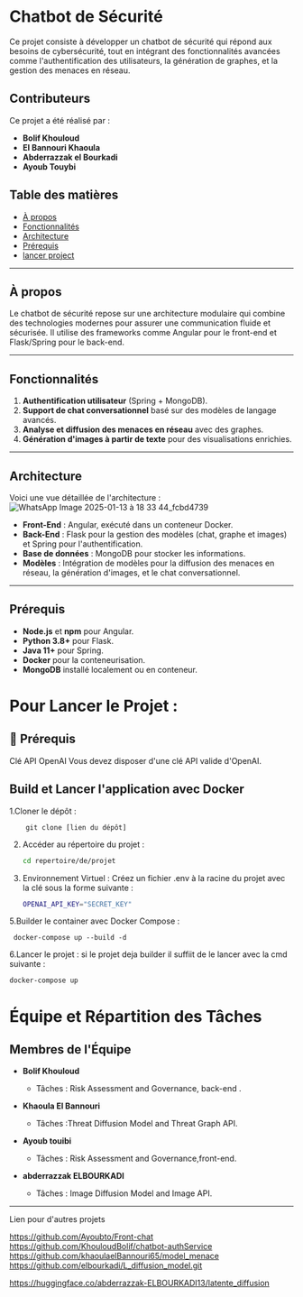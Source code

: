 # Chatbot de Sécurité

Ce projet consiste à développer un chatbot de sécurité qui répond aux besoins de cybersécurité, tout en intégrant des fonctionnalités avancées comme l'authentification des utilisateurs, la génération de graphes, et la gestion des menaces en réseau.
 ## Contributeurs

Ce projet a été réalisé par :
- **Bolif Khouloud**
- **El Bannouri Khaoula**
- **Abderrazzak el Bourkadi**
- **Ayoub Touybi**
  


## Table des matières
- [À propos](#à-propos)
- [Fonctionnalités](#fonctionnalités)
- [Architecture](#architecture)
- [Prérequis](#prérequis)
- [lancer project](#lancer_projet)


---

## À propos

Le chatbot de sécurité repose sur une architecture modulaire qui combine des technologies modernes pour assurer une communication fluide et sécurisée. Il utilise des frameworks comme Angular pour le front-end et Flask/Spring pour le back-end.

---

## Fonctionnalités

1. **Authentification utilisateur** (Spring + MongoDB).
2. **Support de chat conversationnel** basé sur des modèles de langage avancés.
3. **Analyse et diffusion des menaces en réseau** avec des graphes.
4. **Génération d'images à partir de texte** pour des visualisations enrichies.

---

## Architecture

Voici une vue détaillée de l'architecture :
![WhatsApp Image 2025-01-13 à 18 33 44_fcbd4739](https://github.com/user-attachments/assets/a70df869-fe95-46b1-bff4-84875064d501)


- **Front-End** : Angular, exécuté dans un conteneur Docker.
- **Back-End** : Flask pour la gestion des modèles (chat, graphe et images) et Spring pour l'authentification.
- **Base de données** : MongoDB pour stocker les informations.
- **Modèles** : Intégration de modèles pour la diffusion des menaces en réseau, la génération d'images, et le chat conversationnel.

---
## Prérequis

- **Node.js** et **npm** pour Angular.
- **Python 3.8+** pour Flask.
- **Java 11+** pour Spring.
- **Docker** pour la conteneurisation.
- **MongoDB** installé localement ou en conteneur.



# Pour Lancer le Projet :

## 📌 Prérequis
Clé API OpenAI
Vous devez disposer d'une clé API valide d'OpenAI.

## Build et Lancer l'application avec Docker

  1.Cloner le dépôt :

    
        git clone [lien du dépôt]

  2. Accéder au répertoire du projet :
       ```bash
       cd repertoire/de/projet
       
  4. Environnement Virtuel :
     Créez un fichier .env à la racine du projet avec la clé sous la forme suivante :
       ```bash
       OPENAI_API_KEY="SECRET_KEY"

  5.Builder le container avec Docker Compose :

   
     docker-compose up --build -d

  6.Lancer le projet :
  si le projet deja builder il suffiit de le lancer avec la cmd suivante :
  
    
    docker-compose up 

    
# Équipe et Répartition des Tâches
## Membres de l'Équipe

- **Bolif Khouloud**  
  - Tâches : Risk Assessment and Governance, back-end   .


- **Khaoula El Bannouri**  
  - Tâches :Threat Diffusion Model and Threat Graph API.  


- **Ayoub touibi**  
    
  - Tâches : Risk Assessment and Governance,front-end.  

- **abderrazzak ELBOURKADI**  
   
  - Tâches : Image Diffusion Model and Image API.  

 

---

Lien pour d'autres projets

https://github.com/Ayoubto/Front-chat
https://github.com/KhouloudBolif/chatbot-authService
https://github.com/khaoulaelBannouri65/model_menace
https://github.com/elbourkadi/L_diffusion_model.git

https://huggingface.co/abderrazzak-ELBOURKADI13/latente_diffusion
  
    
     





